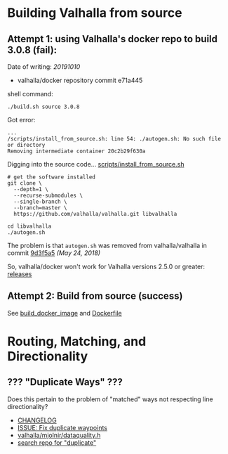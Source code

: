 # Building Valhalla from source

## Attempt 1: using Valhalla's docker repo to build 3.0.8 (fail):

Date of writing: *20191010*

* valhalla/docker repository commit e71a445

shell command:
```
./build.sh source 3.0.8
```

Got error:
```
...
/scripts/install_from_source.sh: line 54: ./autogen.sh: No such file or directory
Removing intermediate container 20c2b29f630a
```

Digging into the source code... [scripts/install_from_source.sh](https://github.com/valhalla/docker/blob/5b484f4f00d29f4e71cd20e6215908a9a2093be1/scripts/install_from_source.sh)
```
# get the software installed
git clone \
  --depth=1 \
  --recurse-submodules \
  --single-branch \
  --branch=master \
  https://github.com/valhalla/valhalla.git libvalhalla

cd libvalhalla
./autogen.sh
```

The problem is that `autogen.sh` was removed from valhalla/valhalla in commit [9d3f5a5](https://github.com/availabs/valhalla/commit/9d3f5a5db47be8b9e6a1d518f5cf9bd8af657f6f) _(May 24, 2018)_

So, valhalla/docker won't work for Valhalla versions 2.5.0 or greater: [releases](https://github.com/availabs/valhalla/releases?after=2.6.1)

## Attempt 2: Build from source (success)

See [build_docker_image](build_docker_image) and [Dockerfile](Dockerfile)

# Routing, Matching, and Directionality

## ??? "Duplicate Ways" ???

Does this pertain to the problem of "matched" ways not respecting line directionality?

* [CHANGELOG](https://github.com/valhalla/valhalla/blob/5111f6ee4410c87f980972aeec85cb1efbbecf5a/CHANGELOG.md#release-date-2019-09-06-valhalla-308)
* [ISSUE: Fix duplicate waypoints](https://github.com/valhalla/valhalla/pull/1880)
* [valhalla/mjolnir/dataquality.h](https://github.com/valhalla/valhalla/blob/105edc56c8f3f30025c03a4ca4d7e4c4ea2a6af3/valhalla/mjolnir/dataquality.h#L16-L36)
* [search repo for "duplicate"](https://github.com/valhalla/valhalla/search?q=duplicate&unscoped_q=duplicate)


